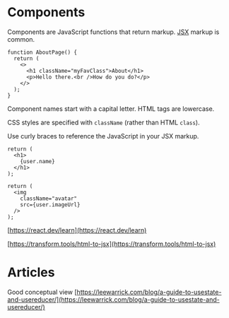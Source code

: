 # Components

Components are JavaScript functions that return markup. [JSX](https://react.dev/learn/writing-markup-with-jsx) markup is common.

```
function AboutPage() {
  return (
    <>
      <h1 className="myFavClass">About</h1>
      <p>Hello there.<br />How do you do?</p>
    </>
  );
}
```

Component names start with a capital letter. HTML tags are lowercase.

CSS styles are specified with `className` (rather than HTML `class`).

Use curly braces to reference the JavaScript in your JSX markup.

```
return (
  <h1>
    {user.name}
  </h1>
);
```

```
return (
  <img
    className="avatar"
    src={user.imageUrl}
  />
);
```

[https://react.dev/learn](https://react.dev/learn)

[https://transform.tools/html-to-jsx](https://transform.tools/html-to-jsx)

# Articles

Good conceptual view [https://leewarrick.com/blog/a-guide-to-usestate-and-usereducer/](https://leewarrick.com/blog/a-guide-to-usestate-and-usereducer/)

